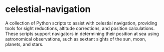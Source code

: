 # celestial-navigation
A collection of Python scripts to assist with celestial navigation, providing tools for sight reductions, altitude corrections, and position calculations. These scripts support navigators in determining their position at sea using astronomical observations, such as sextant sights of the sun, moon, planets, and stars. 
